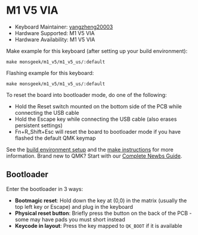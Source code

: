 # M1 V5 VIA

* Keyboard Maintainer: [yangzheng20003](https://github.com/yangzheng20003)
* Hardware Supported: M1 V5 VIA
* Hardware Availability: M1 V5 VIA

Make example for this keyboard (after setting up your build environment):

    make monsgeek/m1_v5/m1_v5_us/:default
        
Flashing example for this keyboard:

    make monsgeek/m1_v5/m1_v5_us/:default

To reset the board into bootloader mode, do one of the following:

* Hold the Reset switch mounted on the bottom side of the PCB while connecting the USB cable
* Hold the Escape key while connecting the USB cable (also erases persistent settings)
* Fn+R_Shift+Esc will reset the board to bootloader mode if you have flashed the default QMK keymap

See the [build environment setup](https://docs.qmk.fm/#/getting_started_build_tools) and the [make instructions](https://docs.qmk.fm/#/getting_started_make_guide) for more information. Brand new to QMK? Start with our [Complete Newbs Guide](https://docs.qmk.fm/#/newbs).

## Bootloader

Enter the bootloader in 3 ways:

* **Bootmagic reset**: Hold down the key at (0,0) in the matrix (usually the top left key or Escape) and plug in the keyboard
* **Physical reset button**: Briefly press the button on the back of the PCB - some may have pads you must short instead
* **Keycode in layout**: Press the key mapped to `QK_BOOT` if it is available

